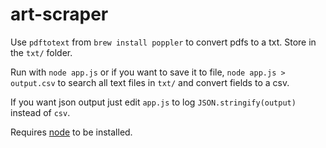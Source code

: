 # art-scraper

Use `pdftotext` from `brew install poppler` to convert pdfs to a txt. Store in the `txt/` folder.

Run with `node app.js` or if you want to save it to file, `node app.js > output.csv` to search all text files in `txt/` and convert fields to a csv.

If you want json output just edit `app.js` to log `JSON.stringify(output)` instead of `csv`.

Requires [node](http://nodejs.org/) to be installed.
